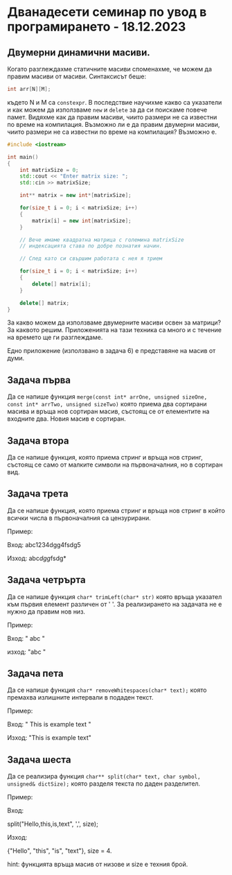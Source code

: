 # Дванадесети семинар по увод в програмирането - 18.12.2023

## Двумерни динамични масиви.
Когато разглеждахме статичните масиви споменахме, че можем да правим масиви от масиви. Синтаксисът беше:
```cpp
int arr[N][M];
```
където N и М са `constexpr`. В последствие научихме какво са указатели и как можем да използваме ```new``` и ```delete``` за да си поискаме повече памет. Видяхме как да правим масиви, чиито размери не са известни по време на компилация. Възможно ли е да правим двумерни масиви, чиито размери не са известни по време на компилация? Възможно е.

```cpp
#include <iostream>

int main()
{
    int matrixSize = 0;
    std::cout << "Enter matrix size: ";
    std::cin >> matrixSize;

    int** matrix = new int*[matrixSize];

    for(size_t i = 0; i < matrixSize; i++)
    {
        matrix[i] = new int[matrixSize];
    }

    // Вече имаме квадратна матрица с големина matrixSize
    // индексацията става по добре познатия начин.

    // След като си свършим работата с нея я трием

    for(size_t i = 0; i < matrixSize; i++)
    {
        delete[] matrix[i];
    }

    delete[] matrix;
}
```

За какво можем да използваме двумерните масиви освен за матрици? За каквото решим. Приложенията на тази техника са много и с течение на времето ще ги разглеждаме. 

Едно приложение (използвано в задача 6) е представяне на масив от думи.

## Задача първа
Да се напише функция ```merge(const int* arrOne, unsigned sizeOne, const int* arrTwo, unsigned sizeTwo)``` която приема два сортирани масива и връща нов сортиран масив, състоящ се от елементите на входните два. Новия масив е сортиран.

## Задача втора
Да се напише функция, която приема стринг и връща нов стринг, състоящ се само от малките символи на първоначалния, но в сортиран вид.

## Задача трета
Да се напише функция, която приема стринг и връща нов стринг в който всички числа в първоначалния са цензурирани.

Пример:

Вход: abc1234dgg4fsdg5

Изход: abc*dgg*fsdg*

## Задача четрърта
Да се напише функция ```char* trimLeft(char* str)``` която връща указател към първия елемент различен от ' '. За реализирането на задачата не е нужно да правим нов низ.

Пример:

Вход: "       abc    "

изход: "abc    "

## Задача пета
Да се напише функция ```char* removeWhitespaces(char* text);``` която премахва излишните интервали в подаден текст.

Пример:

Вход: "    This     is example     text     "

Изход: "This is example text"

## Задача шеста
Да се реализира функция ```char** split(char* text, char symbol, unsigned& dictSize);``` която разделя текста по даден разделител.

Пример: 

Вход:

split("Hello,this,is,text", ',', size);

Изход:

{"Hello", "this", "is", "text"}, size = 4.

hint: функцията връща масив от низове и size e техния брой.
